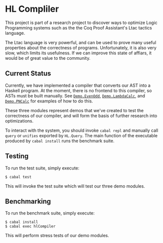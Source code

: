 HL Compliler
============

This project is part of a research project to discover ways to optimize Logic Programming systems such as the the Coq Proof Assistant's Ltac tactics language.

The Ltac language is very powerful, and can be used to prove many useful properties about the correctness of programs. Unfortunately, it is also very slow, which limits its usefulness. If we can improve this state of affiars, it would be of great value to the community.

Current Status
--------------

Currently, we have implemented a compiler that converts our AST into a Haskell program. At the moment, there is no frontend to this compiler, so ASTs must be built manually. See [`Demo.EvenOdd`](src/Demo/EvenOdd.hs), [`Demo.LambdaCalc`](src/Demo/LambdaCalc.hs), and [`Demo.PNCalc`](src/Demo/PNCalc.hs) for examples of how to do this.

These three modules represent demos that we've created to test the correctness of our compiler, and will form the basis of further research into optimizations.

To interact with the system, you should invoke `cabal repl` and manually call `query` or `unifies`  exported by `HL.Query`. The main function of the executable produced by `cabal install` runs the benchmark suite.

Testing
-------

To run the test suite, simply execute:

```
$ cabal test
```

This will invoke the test suite which will test our three demo modules.

Benchmarking
------------

To run the benchmark suite, simply execute:
```
$ cabal install
$ cabal exec hlCompiler
```

This will perform stress tests of our demo modules.
